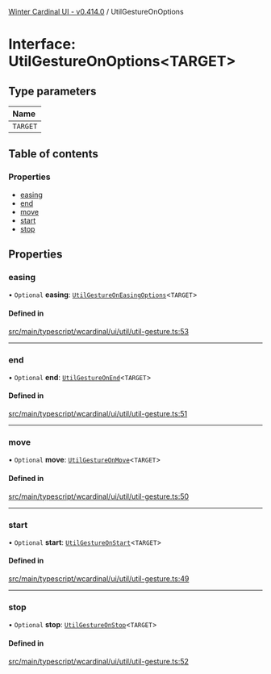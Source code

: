 [Winter Cardinal UI - v0.414.0](../index.md) / UtilGestureOnOptions

# Interface: UtilGestureOnOptions\<TARGET\>

## Type parameters

| Name |
| :------ |
| `TARGET` |

## Table of contents

### Properties

- [easing](UtilGestureOnOptions.md#easing)
- [end](UtilGestureOnOptions.md#end)
- [move](UtilGestureOnOptions.md#move)
- [start](UtilGestureOnOptions.md#start)
- [stop](UtilGestureOnOptions.md#stop)

## Properties

### easing

• `Optional` **easing**: [`UtilGestureOnEasingOptions`](UtilGestureOnEasingOptions.md)\<`TARGET`\>

#### Defined in

[src/main/typescript/wcardinal/ui/util/util-gesture.ts:53](https://github.com/winter-cardinal/winter-cardinal-ui/blob/v0.414.0/src/main/typescript/wcardinal/ui/util/util-gesture.ts#L53)

___

### end

• `Optional` **end**: [`UtilGestureOnEnd`](../index.md#utilgestureonend)\<`TARGET`\>

#### Defined in

[src/main/typescript/wcardinal/ui/util/util-gesture.ts:51](https://github.com/winter-cardinal/winter-cardinal-ui/blob/v0.414.0/src/main/typescript/wcardinal/ui/util/util-gesture.ts#L51)

___

### move

• `Optional` **move**: [`UtilGestureOnMove`](../index.md#utilgestureonmove)\<`TARGET`\>

#### Defined in

[src/main/typescript/wcardinal/ui/util/util-gesture.ts:50](https://github.com/winter-cardinal/winter-cardinal-ui/blob/v0.414.0/src/main/typescript/wcardinal/ui/util/util-gesture.ts#L50)

___

### start

• `Optional` **start**: [`UtilGestureOnStart`](../index.md#utilgestureonstart)\<`TARGET`\>

#### Defined in

[src/main/typescript/wcardinal/ui/util/util-gesture.ts:49](https://github.com/winter-cardinal/winter-cardinal-ui/blob/v0.414.0/src/main/typescript/wcardinal/ui/util/util-gesture.ts#L49)

___

### stop

• `Optional` **stop**: [`UtilGestureOnStop`](../index.md#utilgestureonstop)\<`TARGET`\>

#### Defined in

[src/main/typescript/wcardinal/ui/util/util-gesture.ts:52](https://github.com/winter-cardinal/winter-cardinal-ui/blob/v0.414.0/src/main/typescript/wcardinal/ui/util/util-gesture.ts#L52)
